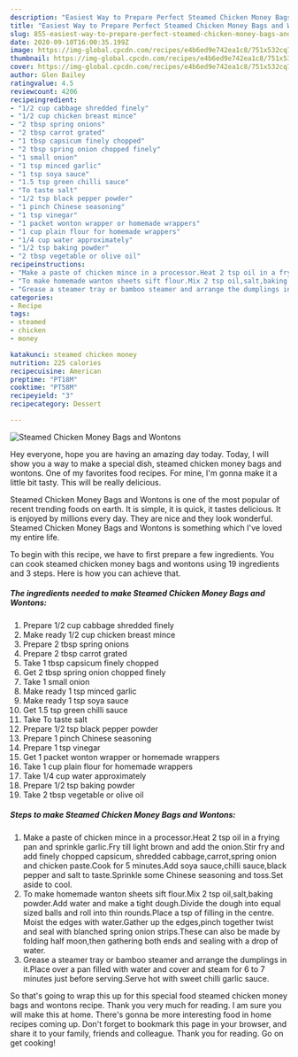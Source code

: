 ```yaml
---
description: "Easiest Way to Prepare Perfect Steamed Chicken Money Bags and Wontons"
title: "Easiest Way to Prepare Perfect Steamed Chicken Money Bags and Wontons"
slug: 855-easiest-way-to-prepare-perfect-steamed-chicken-money-bags-and-wontons
date: 2020-09-10T16:00:35.199Z
image: https://img-global.cpcdn.com/recipes/e4b6ed9e742ea1c8/751x532cq70/steamed-chicken-money-bags-and-wontons-recipe-main-photo.jpg
thumbnail: https://img-global.cpcdn.com/recipes/e4b6ed9e742ea1c8/751x532cq70/steamed-chicken-money-bags-and-wontons-recipe-main-photo.jpg
cover: https://img-global.cpcdn.com/recipes/e4b6ed9e742ea1c8/751x532cq70/steamed-chicken-money-bags-and-wontons-recipe-main-photo.jpg
author: Glen Bailey
ratingvalue: 4.5
reviewcount: 4206
recipeingredient:
- "1/2 cup cabbage shredded finely"
- "1/2 cup chicken breast mince"
- "2 tbsp spring onions"
- "2 tbsp carrot grated"
- "1 tbsp capsicum finely chopped"
- "2 tbsp spring onion chopped finely"
- "1 small onion"
- "1 tsp minced garlic"
- "1 tsp soya sauce"
- "1.5 tsp green chilli sauce"
- "To taste salt"
- "1/2 tsp black pepper powder"
- "1 pinch Chinese seasoning"
- "1 tsp vinegar"
- "1 packet wonton wrapper or homemade wrappers"
- "1 cup plain flour for homemade wrappers"
- "1/4 cup water approximately"
- "1/2 tsp baking powder"
- "2 tbsp vegetable or olive oil"
recipeinstructions:
- "Make a paste of chicken mince in a processor.Heat 2 tsp oil in a frying pan and sprinkle garlic.Fry till light brown and add the onion.Stir fry and add finely chopped capsicum, shredded cabbage,carrot,spring onion and chicken paste.Cook for 5 minutes.Add soya sauce,chilli sauce,black pepper and salt to taste.Sprinkle some Chinese seasoning and toss.Set aside to cool."
- "To make homemade wanton sheets sift flour.Mix 2 tsp oil,salt,baking powder.Add water and make a tight dough.Divide the dough into equal sized balls and roll into thin rounds.Place a tsp of filling in the centre. Moist the edges with water.Gather up the edges,pinch together twist and seal with blanched spring onion strips.These can also be made by folding half moon,then gathering both ends and sealing with a drop of water."
- "Grease a steamer tray or bamboo steamer and arrange the dumplings in it.Place over a pan filled with water and cover and steam for 6 to 7 minutes just before serving.Serve hot with sweet chilli garlic sauce."
categories:
- Recipe
tags:
- steamed
- chicken
- money

katakunci: steamed chicken money 
nutrition: 225 calories
recipecuisine: American
preptime: "PT18M"
cooktime: "PT58M"
recipeyield: "3"
recipecategory: Dessert

---
```



![Steamed Chicken Money Bags and Wontons](https://img-global.cpcdn.com/recipes/e4b6ed9e742ea1c8/751x532cq70/steamed-chicken-money-bags-and-wontons-recipe-main-photo.jpg)

Hey everyone, hope you are having an amazing day today. Today, I will show you a way to make a special dish, steamed chicken money bags and wontons. One of my favorites food recipes. For mine, I'm gonna make it a little bit tasty. This will be really delicious.



Steamed Chicken Money Bags and Wontons is one of the most popular of recent trending foods on earth. It is simple, it is quick, it tastes delicious. It is enjoyed by millions every day. They are nice and they look wonderful. Steamed Chicken Money Bags and Wontons is something which I've loved my entire life.


To begin with this recipe, we have to first prepare a few ingredients. You can cook steamed chicken money bags and wontons using 19 ingredients and 3 steps. Here is how you can achieve that.

<!--inarticleads1-->

##### The ingredients needed to make Steamed Chicken Money Bags and Wontons:

1. Prepare 1/2 cup cabbage shredded finely
1. Make ready 1/2 cup chicken breast mince
1. Prepare 2 tbsp spring onions
1. Prepare 2 tbsp carrot grated
1. Take 1 tbsp capsicum finely chopped
1. Get 2 tbsp spring onion chopped finely
1. Take 1 small onion
1. Make ready 1 tsp minced garlic
1. Make ready 1 tsp soya sauce
1. Get 1.5 tsp green chilli sauce
1. Take To taste salt
1. Prepare 1/2 tsp black pepper powder
1. Prepare 1 pinch Chinese seasoning
1. Prepare 1 tsp vinegar
1. Get 1 packet wonton wrapper or homemade wrappers
1. Take 1 cup plain flour for homemade wrappers
1. Take 1/4 cup water approximately
1. Prepare 1/2 tsp baking powder
1. Take 2 tbsp vegetable or olive oil




<!--inarticleads2-->

##### Steps to make Steamed Chicken Money Bags and Wontons:

1. Make a paste of chicken mince in a processor.Heat 2 tsp oil in a frying pan and sprinkle garlic.Fry till light brown and add the onion.Stir fry and add finely chopped capsicum, shredded cabbage,carrot,spring onion and chicken paste.Cook for 5 minutes.Add soya sauce,chilli sauce,black pepper and salt to taste.Sprinkle some Chinese seasoning and toss.Set aside to cool.
1. To make homemade wanton sheets sift flour.Mix 2 tsp oil,salt,baking powder.Add water and make a tight dough.Divide the dough into equal sized balls and roll into thin rounds.Place a tsp of filling in the centre. Moist the edges with water.Gather up the edges,pinch together twist and seal with blanched spring onion strips.These can also be made by folding half moon,then gathering both ends and sealing with a drop of water.
1. Grease a steamer tray or bamboo steamer and arrange the dumplings in it.Place over a pan filled with water and cover and steam for 6 to 7 minutes just before serving.Serve hot with sweet chilli garlic sauce.




So that's going to wrap this up for this special food steamed chicken money bags and wontons recipe. Thank you very much for reading. I am sure you will make this at home. There's gonna be more interesting food in home recipes coming up. Don't forget to bookmark this page in your browser, and share it to your family, friends and colleague. Thank you for reading. Go on get cooking!
